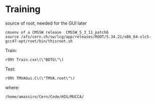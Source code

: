 Training
====

source of root, needed for the GUI later

    cmsenv of a CMSSW release  CMSSW_5_3_11_patch6
    source /afs/cern.ch/sw/lcg/app/releases/ROOT/5.34.21/x86_64-slc5-gcc47-opt/root/bin/thisroot.sh

Train:

    r99t Train.cxx\(\"BDTG\"\)

Test:

    r99t TMVAGui.C\(\"TMVA.root\"\)


where:

    /home/amassiro/Cern/Code/HIG/MUCCA/
